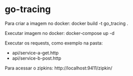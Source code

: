 # go-tracing

Para criar a imagem no docker: docker build -t go_tracing .

Executar imagem no docker: docker-compose  up -d

Executar os requests, como exemplo na pasta:

- api/service-a-get.http
- api/service-b-post.http

Para acessar o zipkins: http://localhost:9411/zipkin/